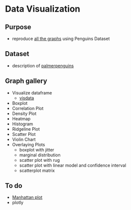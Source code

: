 # Data Visualization

## Purpose

- reproduce [all the graphs](https://www.r-graph-gallery.com/index.html) using Penguins Dataset

## Dataset

- description of [palmerpenguins](https://allisonhorst.github.io/palmerpenguins/articles/intro.html)

## Graph gallery

- Visualize dataframe
  - [visdata](https://github.com/ropensci/visdat)
- Boxplot
- Correlation Plot
- Density Plot
- Heatmap
- Histogram
- Ridgeline Plot
- Scatter Plot
- Violin Chart
- Overlaying Plots
  - boxplot with jitter
  - marginal distribution
  - scatter plot with rug
  - scatter plot with linear model and confidence interval
  - scatterplot matrix
  
## To do
- [Manhattan plot](https://www.r-graph-gallery.com/101_Manhattan_plot.html)
- plotly

